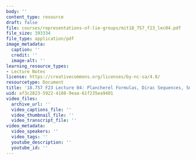 ```yaml
---
body: ''
content_type: resource
draft: false
file: courses/representations-of-lie-groups/mit18_757_f23_lec04.pdf
file_size: 393334
file_type: application/pdf
image_metadata:
  caption: ''
  credit: ''
  image-alt: ''
learning_resource_types:
- Lecture Notes
license: https://creativecommons.org/licenses/by-nc-sa/4.0/
resourcetype: Document
title: '18.757 F23 Lecture 04: Plancherel Formulas, Dirac Sequences, Smooth Vectors'
uid: af3c2823-5922-4188-9eaa-61f235ea9401
video_files:
  archive_url: ''
  video_captions_file: ''
  video_thumbnail_file: ''
  video_transcript_file: ''
video_metadata:
  video_speakers: ''
  video_tags: ''
  youtube_description: ''
  youtube_id: ''
---
```

